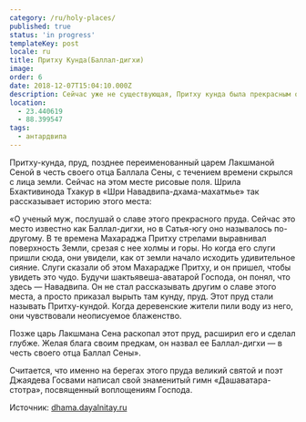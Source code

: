 ```yaml
---
category: /ru/holy-places/
published: true
status: 'in progress'
templateKey: post
locale: ru
title: Притху Кунда(Баллал-дигхи)
image:
order: 6
date: 2018-12-07T15:04:10.000Z
description: Сейчас уже не существующая, Притху кунда была прекрасным озером
location:
  - 23.440619
  - 88.399547
tags:
  - антардвипа
---
```


Притху-кунда, пруд, позднее переименованный царем Лакшманой Сеной в честь своего отца Баллала Сены, с течением времени скрылся с лица земли. Сейчас на этом месте рисовые поля. Шрила Бхактивинода Тхакур в «Шри Навадвипа-дхама-махатмье» так рассказывает историю этого места:

«О ученый муж, послушай о славе этого прекрасного пруда. Сейчас это место известно как Баллал-дигхи, но в Сатья-югу оно называлось по-другому. В те времена Махараджа Притху стрелами выравнивал поверхность Земли, срезая с нее холмы и горы. Но когда его слуги пришли сюда, они увидели, как от земли начало исходить удивительное сияние. Слуги сказали об этом Махарадже Притху, и он пришел, чтобы увидеть это чудо. Будучи шактьявеша-аватарой Господа, он понял, что здесь — Навадвипа. Он не стал рассказывать другим о славе этого места, а просто приказал вырыть там кунду, пруд. Этот пруд стали называть Притху-кундой. Когда деревенские жители пили воду из него, они чувствовали неописуемое блаженство.

Позже царь Лакшмана Сена раскопал этот пруд, расширил его и сделал глубже. Желая блага своим предкам, он назвал ее Баллал-дигхи — в честь своего отца Баллал Сены».

Считается, что именно на берегах этого пруда великий святой и поэт Джаядева Госвами написал свой знаменитый гимн «Дашаватара-стотра», посвященный воплощениям Господа.

Источник: [dhama.dayalnitay.ru](http://dhama.dayalnitay.ru)

<tbd locale="ru" url="mailto:haribol@mayapur.live"></tbd>
